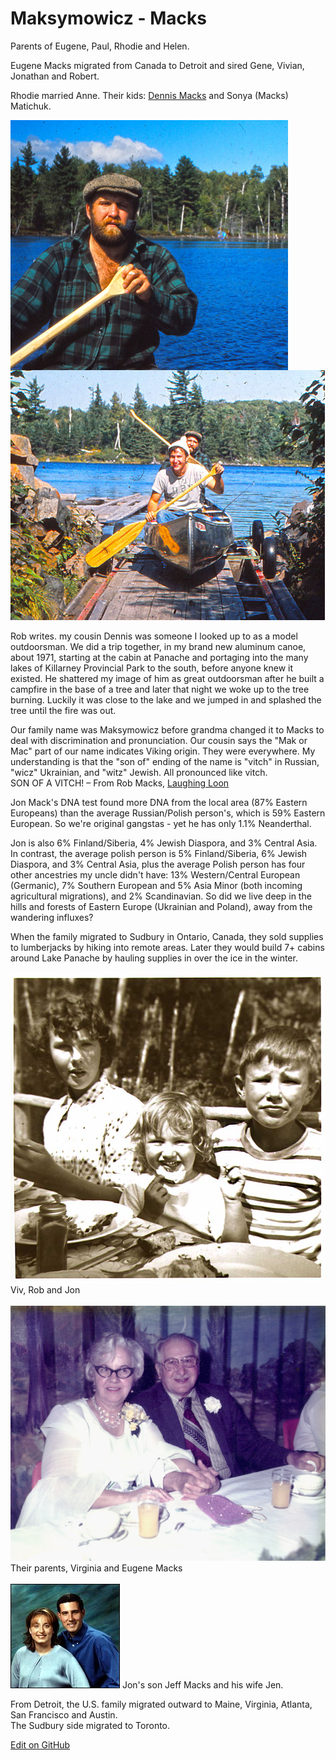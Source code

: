 # Maksymowicz - Macks

Parents of Eugene, Paul, Rhodie and Helen.

Eugene Macks migrated from Canada to Detroit and sired Gene, Vivian, Jonathan and Robert.  

Rhodie married Anne. Their kids: [Dennis Macks](https://lougheedfuneralhomes.com/book-of-memories/2019988/macks-dennis/obituary.php) and Sonya (Macks) Matichuk.

<img src="img/dennis-macks-rowing.jpg" style="max-height:400px;float:left">

<img src="img/rob-and-dennis-macks-portage.jpg" style="max-height:400px;float:left">

<div style="clear:both"></div><br>
Rob writes. my cousin Dennis was someone I looked up to as a model outdoorsman. We did a trip together, in my brand new aluminum canoe, about 1971, starting at the cabin at Panache and portaging into the many lakes of Killarney Provincial Park to the south, before anyone knew it existed. He shattered my image of him as great outdoorsman after he built a campfire in the base of a tree and later that night we woke up to the tree burning. Luckily it was close to the lake and we jumped in and splashed the tree until the fire was out.  
<br>

Our family name was Maksymowicz before grandma changed it to Macks to deal with discrimination and pronunciation. Our cousin says the "Mak or Mac" part of our name indicates Viking origin. They were everywhere. My understanding is that the "son of" ending of the name is "vitch" in Russian, "wicz" Ukrainian, and "witz" Jewish. All pronounced like vitch.  
SON OF A VITCH!
&ndash; From Rob Macks, [Laughing Loon](https://laughingloon.com)  

Jon Mack's DNA test found more DNA from the local area (87% Eastern Europeans) than the average Russian/Polish person's, which is 59% Eastern European. So we're original gangstas - yet he has only 1.1% Neanderthal. 

Jon is also 6% Finland/Siberia, 4% Jewish Diaspora, and 3% Central Asia. In contrast, the average polish person is 5% Finland/Siberia, 6% Jewish Diaspora, and 3% Central Asia, plus the average Polish person has four other ancestries my uncle didn't have: 13% Western/Central European (Germanic), 7% Southern European and 5% Asia Minor (both incoming agricultural migrations), and 2% Scandinavian. So did we live deep in the hills and forests of Eastern Europe (Ukrainian and Poland), away from the wandering influxes?  

When the family migrated to Sudbury in Ontario, Canada, they sold supplies to lumberjacks by hiking into remote areas.  Later they would build 7+ cabins around Lake Panache by hauling supplies in over the ice in the winter.


<img src="img/viv-rob-jon.jpg">
Viv, Rob and Jon<br><br>  

<img src="img/virginia-eugene.jpg">
Their parents, Virginia and Eugene Macks<br><br>  

<img src="img/starrman_macks.jpg">
Jon's son Jeff Macks and his wife Jen.  
<br>

From Detroit, the U.S. family migrated outward to Maine, Virginia, Atlanta, San Francisco and Austin.  
The Sudbury side migrated to Toronto.  

[Edit on GitHub](https://github.com/FamilyTreesNet/macks)